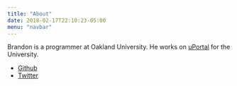```yaml
---
title: "About"
date: 2018-02-17T22:10:23-05:00
menu: "navbar"
---
```


Brandon is a programmer at Oakland University. He works on [uPortal](https://github.com/Jasig/uPortal) for the University.

* [Github](https://github.com/bpowell)
* [Twitter](https://twitter.com/bjpowel2)

